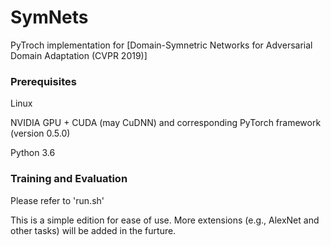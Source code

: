 # SymNets
PyTroch implementation for [Domain-Symnetric Networks for Adversarial Domain Adaptation (CVPR 2019)]

### Prerequisites
Linux

NVIDIA GPU + CUDA (may CuDNN) and corresponding PyTorch framework (version 0.5.0)

Python 3.6

### Training and Evaluation
Please refer to 'run.sh'

This is a simple edition for ease of use. More extensions (e.g., AlexNet and other tasks) will be added in the furture.
